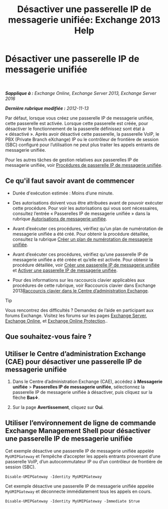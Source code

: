 ﻿---
title: 'Désactiver une passerelle IP de messagerie unifiée: Exchange 2013 Help'
TOCTitle: Désactiver une passerelle IP de messagerie unifiée
ms:assetid: fe3a8797-1230-49cb-a839-ccec238266b6
ms:mtpsurl: https://technet.microsoft.com/fr-fr/library/Bb125257(v=EXCHG.150)
ms:contentKeyID: 50479648
ms.date: 05/23/2018
mtps_version: v=EXCHG.150
ms.translationtype: MT
---

# Désactiver une passerelle IP de messagerie unifiée

 

_**Sapplique à :** Exchange Online, Exchange Server 2013, Exchange Server 2016_

_**Dernière rubrique modifiée :** 2012-11-13_

Par défaut, lorsque vous créez une passerelle IP de messagerie unifiée, cette passerelle est activée. Lorsque cette passerelle est créée, pour désactiver le fonctionnement de la passerelle définissez sont état à « désactivé ». Après avoir désactivé cette passerelle, la passerelle VoIP, le PBX (Private Branch eXchange) IP ou le contrôleur de frontière de session (SBC) configuré pour l’utilisation ne peut plus traiter les appels entrants de messagerie unifiée.

Pour les autres tâches de gestion relatives aux passerelles IP de messagerie unifiée, voir [Procédures de passerelle IP de messagerie unifiée](um-ip-gateway-procedures-exchange-2013-help.md).

## Ce qu'il faut savoir avant de commencer

  - Durée d'exécution estimée : Moins d’une minute.

  - Des autorisations doivent vous être attribuées avant de pouvoir exécuter cette procédure. Pour voir les autorisations qui vous sont nécessaires, consultez l’entrée « Passerelles IP de messagerie unifiée » dans la rubrique [Autorisations de messagerie unifiée](unified-messaging-permissions-exchange-2013-help.md).

  - Avant d’exécuter ces procédures, vérifiez qu’un plan de numérotation de messagerie unifiée a été créé. Pour obtenir la procédure détaillée, consultez la rubrique [Créer un plan de numérotation de messagerie unifiée](create-a-um-dial-plan-exchange-2013-help.md).

  - Avant d’exécuter ces procédures, vérifiez qu’une passerelle IP de messagerie unifiée a été créée et qu’elle est activée. Pour obtenir la procédure détaillée, voir [Créer une passerelle IP de messagerie unifiée](create-a-um-ip-gateway-exchange-2013-help.md) et [Activer une passerelle IP de messagerie unifiée](enable-a-um-ip-gateway-exchange-2013-help.md).

  - Pour des informations sur les raccourcis clavier applicables aux procédures de cette rubrique, voir Raccourcis clavier dans Exchange 2013[Raccourcis clavier dans le Centre d’administration Exchange](keyboard-shortcuts-in-the-exchange-admin-center-exchange-online-protection-help.md).

> [!TIP]
> Vous rencontrez des difficultés ? Demandez de l’aide en participant aux forums Exchange. Visitez les forums sur les pages <a href="https://go.microsoft.com/fwlink/p/?linkid=60612">Exchange Server</a>, <a href="https://go.microsoft.com/fwlink/p/?linkid=267542">Exchange Online</a>, et <a href="https://go.microsoft.com/fwlink/p/?linkid=285351">Exchange Online Protection</a>..


## Que souhaitez-vous faire ?

## Utiliser le Centre d’administration Exchange (CAE) pour désactiver une passerelle IP de messagerie unifiée

1.  Dans le Centre d’administration Exchange (CAE), accédez à **Messagerie unifiée** \> **Passerelles IP de messagerie unifiée**, sélectionnez la passerelle IP de messagerie unifiée à désactiver, puis cliquez sur la flèche **Bas**![Icône de flèche vers le bas](images/JJ150576.ef5ca57d-a033-457b-bd92-6361877c33d0(EXCHG.150).gif "Icône de flèche vers le bas").

2.  Sur la page **Avertissement**, cliquez sur **Oui**.

## Utiliser l’environnement de ligne de commande Exchange Management Shell pour désactiver une passerelle IP de messagerie unifiée

Cet exemple désactive une passerelle IP de messagerie unifiée appelée `MyUMIPGateway` et l’empêche d’accepter les appels entrants provenant d’une passerelle VoIP, d’un autocommutateur IP ou d’un contrôleur de frontière de session (SBC).

    Disable-UMIPGateway -Identity MyUMIPGateway

Cet exemple désactive une passerelle IP de messagerie unifiée appelée `MyUMIPGateway` et déconnecte immédiatement tous les appels en cours.

    Disable-UMIPGateway -Identity MyUMIPGateway -Immediate $true

